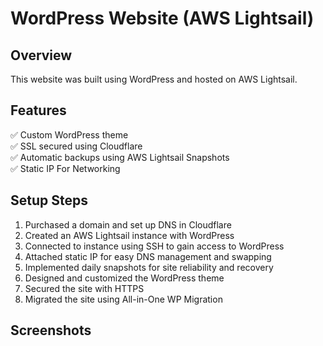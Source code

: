 # WordPress Website (AWS Lightsail)

## Overview
This website was built using WordPress and hosted on AWS Lightsail.

## Features
✅ Custom WordPress theme  
✅ SSL secured using Cloudflare  
✅ Automatic backups using AWS Lightsail Snapshots  
✅ Static IP For Networking

## Setup Steps
1. Purchased a domain and set up DNS in Cloudflare
2. Created an AWS Lightsail instance with WordPress
3. Connected to instance using SSH to gain access to WordPress
4. Attached static IP for easy DNS management and swapping
5. Implemented daily snapshots for site reliability and recovery
6. Designed and customized the WordPress theme
7. Secured the site with HTTPS
8. Migrated the site using All-in-One WP Migration

## Screenshots
<!-- ![Homepage](screenshots/homepage.png) -->

